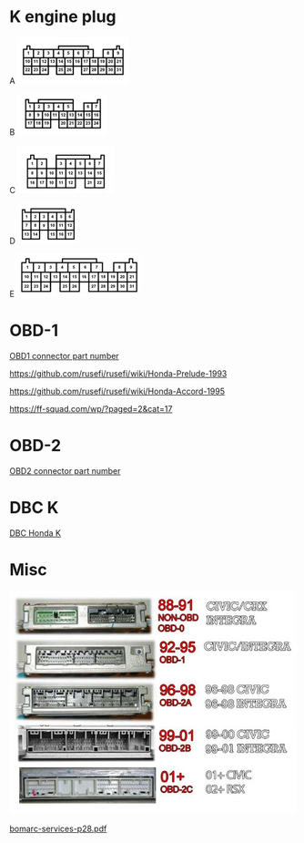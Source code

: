 
# K engine plug

A ![x](Images/Honda_K_plug_a.png)

B ![x](Images/Honda_K_plug_b.png)


C ![x](Images/Honda_K_plug_c.png)

D ![x](Images/Honda_K_plug_d.png)

E ![x](Images/Honda_K_plug_e.png)


# OBD-1
[OBD1 connector part number](https://github.com/rusefi/rusefi/wiki/OEM-connectors#64)

https://github.com/rusefi/rusefi/wiki/Honda-Prelude-1993

https://github.com/rusefi/rusefi/wiki/Honda-Accord-1995

https://ff-squad.com/wp/?paged=2&cat=17

# OBD-2
[OBD2 connector part number](https://github.com/rusefi/rusefi/wiki/OEM-connectors#104)

# DBC K
[DBC Honda K](https://github.com/rusefi/rusefi/wiki/OEM-connectors#125-pin)

# Misc

![x](OEM-Docs/Honda/ECU_overview.jpg)


[bomarc-services-p28.pdf](OEM-Docs/Honda/bomarc-services-p28.pdf)
